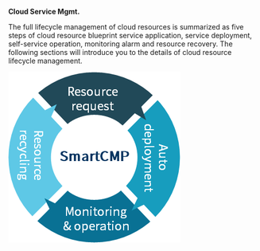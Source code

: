 **Cloud Service Mgmt.**

The full lifecycle management of cloud resources is summarized as five steps of cloud resource blueprint service application, service deployment, self-service operation, monitoring alarm and resource recovery. The following sections will introduce you to the details of cloud resource lifecycle management.

![lifecycle management](../../picture/Admin/lifecycle.png)
